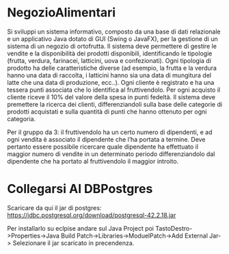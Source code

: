 # NegozioAlimentari

Si sviluppi un sistema informativo, composto da una base di dati relazionale e un applicativo Java dotato di
GUI (Swing o JavaFX), per la gestione di un sistema di un negozio di ortofrutta. Il sistema deve permettere di
gestire le vendite e la disponibilità dei prodotti disponibili, identificando le tipologie (frutta, verdura,
farinacei, latticini, uova e confezionati). Ogni tipologia di prodotto ha delle caratteristiche diverse (ad
esempio, la frutta e la verdura hanno una data di raccolta, i latticini hanno sia una data di mungitura del latte
che una data di produzione, ecc..). Ogni cliente è registrato e ha una tessera punti associata che lo identifica
al fruttivendolo. Per ogni acquisto il cliente riceve il 10% del valore della spesa in punti fedeltà. Il sistema
deve premettere la ricerca dei clienti, differenziandoli sulla base delle categorie di prodotti acquistati e sulla
quantità di punti che hanno ottenuto per ogni categoria.

Per il gruppo da 3: il fruttivendolo ha un certo numero di dipendenti, e ad ogni vendita è associato il
dipendente che l’ha portata a termine. Deve pertanto essere possibile ricercare quale dipendente ha
effettuato il maggior numero di vendite in un determinato periodo differenziandolo dal dipendente che ha
portato al fruttivendolo il maggior introito.

# Collegarsi Al DBPostgres

Scaricare da qui il jar di postgres: https://jdbc.postgresql.org/download/postgresql-42.2.18.jar

Per installarlo su eclpise andare sul Java Project poi TastoDestro->Properties->Java Build Patch->Libraries->ModuelPatch->Add External Jar-> Selezionare il jar scaricato in precendenza.

